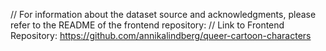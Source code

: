 // For information about the dataset source and acknowledgments, please refer to the README of the frontend repository:
// Link to Frontend Repository: https://github.com/annikalindberg/queer-cartoon-characters
